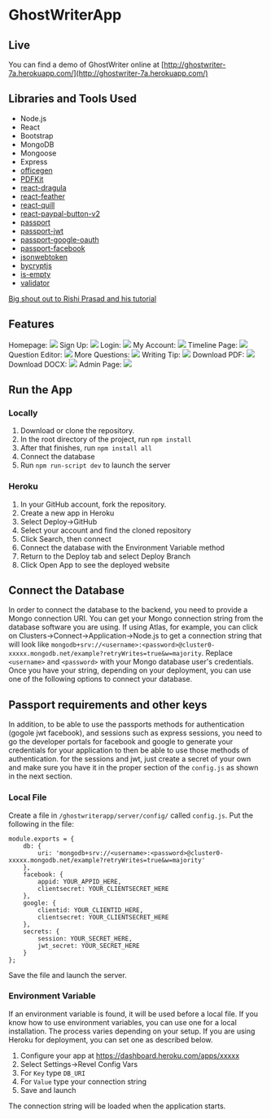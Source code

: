 # GhostWriterApp
## Live
You can find a demo of GhostWriter online at [http://ghostwriter-7a.herokuapp.com/](http://ghostwriter-7a.herokuapp.com/)

## Libraries and Tools Used
* Node.js
* React
* Bootstrap
* MongoDB
* Mongoose
* Express
* [officegen](https://github.com/Ziv-Barber/officegen)
* [PDFKit](https://github.com/foliojs/pdfkit)
* [react-dragula](https://github.com/bevacqua/react-dragula)
* [react-feather](https://github.com/feathericons/react-feather)
* [react-quill](https://github.com/zenoamaro/react-quill)
* [react-paypal-button-v2](https://github.com/Luehang/react-paypal-button-v2)
* [passport](https://github.com/jaredhanson/passport)
* [passport-jwt](https://github.com/mikenicholson/passport-jwt)
* [passport-google-oauth](https://github.com/jaredhanson/passport-google-oauth)
* [passport-facebook](https://github.com/jaredhanson/passport-facebook)
* [jsonwebtoken](https://github.com/auth0/node-jsonwebtoken)
* [bycryptjs](https://github.com/dcodeIO/bcrypt.js)
* [is-empty](https://github.com/ianstormtaylor/is-empty)
* [validator](validatorjs/validator.js)

[Big shout out to Rishi Prasad and his tutorial](https://blog.bitsrc.io/build-a-login-auth-app-with-mern-stack-part-1-c405048e3669)

## Features
Homepage:
![](https://github.com/cen3031-7a/ghostwriterapp/raw/master/img/homepage.png)
Sign Up:
![](https://github.com/cen3031-7a/ghostwriterapp/raw/master/img/signup.png)
Login:
![](https://github.com/cen3031-7a/ghostwriterapp/raw/master/img/login.png)
My Account:
![](https://github.com/cen3031-7a/ghostwriterapp/raw/master/img/myaccount.png)
Timeline Page:
![](https://github.com/cen3031-7a/ghostwriterapp/raw/master/img/questions.png)
Question Editor:
![](https://github.com/cen3031-7a/ghostwriterapp/raw/master/img/questioneditor.png)
More Questions:
![](https://github.com/cen3031-7a/ghostwriterapp/raw/master/img/questions2.png)
Writing Tip:
![](https://github.com/cen3031-7a/ghostwriterapp/raw/master/img/writingtip.png)
Download PDF:
![](https://github.com/cen3031-7a/ghostwriterapp/raw/master/img/downloadpdf.png)
Download DOCX:
![](https://github.com/cen3031-7a/ghostwriterapp/raw/master/img/downloaddocx.png)
Admin Page:
![](https://github.com/cen3031-7a/ghostwriterapp/raw/master/img/adminpage.png)

## Run the App
### Locally
1. Download or clone the repository.
2. In the root directory of the project, run `npm install`
3. After that finishes, run `npm install all`
4. Connect the database
5. Run `npm run-script dev` to launch the server

### Heroku
1. In your GitHub account, fork the repository.
2. Create a new app in Heroku
3. Select Deploy->GitHub
4. Select your account and find the cloned repository
5. Click Search, then connect
6. Connect the database with the Environment Variable method
7. Return to the Deploy tab and select Deploy Branch
8. Click Open App to see the deployed website


## Connect the Database
In order to connect the database to the backend, you need to provide a Mongo connection URI. You can get your Mongo connection string from the database software you are using. If using Atlas, for example, you can click on Clusters->Connect->Application->Node.js to get a connection string that will look like `mongodb+srv://<username>:<password>@cluster0-xxxxx.mongodb.net/example?retryWrites=true&w=majority`. Replace `<username>` and `<password>` with your Mongo database user's credentials. Once you have your string, depending on your deployment, you can use one of the following options to connect your database.

## Passport requirements and other keys
In addition, to be able to use the passports methods for authentication (gogole jwt facebook), and sessions such as express sessions, you need to go the developer portals for facebook and google to generate your credentials for your application to then be able to use those methods of authentication. for the sessions and jwt, just create a secret of your own and make sure you have it in the proper section of the `config.js` as shown in the next section.

### Local File
Create a file in `/ghostwriterapp/server/config/` called `config.js`. Put the following in the file:
```
module.exports = {
    db: {
        uri: 'mongodb+srv://<username>:<password>@cluster0-xxxxx.mongodb.net/example?retryWrites=true&w=majority'
    },
    facebook: {
        appid: YOUR_APPID_HERE,
        clientsecret: YOUR_CLIENTSECRET_HERE
    },
    google: {
        clientid: YOUR_CLIENTID_HERE,
        clientsecret: YOUR_CLIENTSECRET_HERE
    },
    secrets: {
        session: YOUR_SECRET_HERE,
        jwt_secret: YOUR_SECRET_HERE
    }
};
```
Save the file and launch the server.

### Environment Variable
If an environment variable is found, it will be used before a local file. If you know how to use environment variables, you can use one for a local installation. The process varies depending on your setup. If you are using Heroku for deployment, you can set one as described below.
1. Configure your app at https://dashboard.heroku.com/apps/xxxxx
2. Select Settings->Revel Config Vars
3. For `Key` type `DB_URI`
4. For `Value` type your connection string
5. Save and launch

The connection string will be loaded when the application starts.
